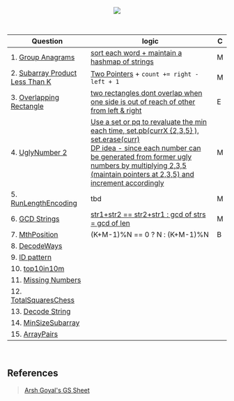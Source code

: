 <p align="center">
<img src="https://about.gitlab.com/images/case_study_logos/GSsignature_Blue.png" >
</p>

<br/>


| Question      | logic       | C |
| -----------   | ----------- | - |
| 1. [Group Anagrams ](https://leetcode.com/problems/group-anagrams/)        | [sort each word + maintain a hashmap of strings](1.GroupAnagram.md)     | M |
| 2. [Subarray Product Less Than K](https://leetcode.com/problems/subarray-product-less-than-k/)    | [Two Pointers](2.SubArrayProductLessthanK.md) + ```count += right - left + 1```        | M |
| 3. [Overlapping Rectangle](https://leetcode.com/problems/rectangle-overlap/) | [two rectangles dont overlap when one side is out of reach of other from left & right](4.OverLappingRectangle.md) | E |
| 4. [UglyNumber 2 ](https://leetcode.com/problems/ugly-number-ii/) | [Use a set or pq to revaluate the min each time, set.pb(currX {2,3,5} ), set.erase(curr) <br/> DP idea - since each number can be generated from former ugly numbers by multiplying 2,3,5 (maintain pointers at 2,3,5) and increment accordingly ](3.UglyNumbers.md) | M |
| 5. [RunLengthEncoding](https://leetcode.com/problems/string-compression/) | tbd  | M |
| 6. [GCD Strings](https://leetcode.com/problems/greatest-common-divisor-of-strings/) | [ str1+str2 == str2+str1 : gcd of strs = gcd of len ](5.gcdStrings.md) | M |
| 7. [MthPosition](https://practice.geeksforgeeks.org/problems/find-the-position-of-m-th-item1723/1/) | (K+M-1)%N == 0 ? N : (K+M-1)%N | B |
| 8. [DecodeWays](https://leetcode.com/problems/decode-ways/) || |
| 9. [ID pattern](https://practice.geeksforgeeks.org/problems/number-following-a-pattern3126/1) || |
| 10. [top10in10m](https://leetcode.com/problems/kth-largest-element-in-an-array/) | | |
| 11. [Missing Numbers](https://practice.geeksforgeeks.org/problems/find-missing-and-repeating2512/1/) || |
| 12. [TotalSquaresChess](https://practice.geeksforgeeks.org/problems/squares-in-nn-chessboard1801/1) || |
| 13. [Decode String](https://practice.geeksforgeeks.org/problems/decode-the-string2444/1) | | |
| 14. [MinSizeSubarray](https://leetcode.com/problems/minimum-size-subarray-sum/) | | |
| 15. [ArrayPairs](https://leetcode.com/problems/check-if-array-pairs-are-divisible-by-k/) | | |

<br>

## References 
> [Arsh Goyal's GS Sheet](https://docs.google.com/document/d/e/2PACX-1vRgrSl5zCl8P92F0qNuJyDF9v8aqfNd1UB9fQWTb-_aohzhPbZ0GOVbXvfnGHgzbWWdkf9gr7ZgM0lj/pub) 
